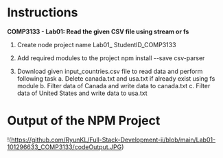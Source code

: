 # Instructions 

**COMP3133 - Lab01: Read the given CSV file using stream or fs**

1)	Create node project name Lab01_ StudentID_COMP3133
2)	Add required modules to the project
npm install --save csv-parser

3)	Download given input_countries.csv file to read data and perform following task
a.	Delete canada.txt and usa.txt if already exist using fs module 
b.	Filter data of Canada and write data to canada.txt
c.	Filter data of United States and write data to usa.txt

# Output of the NPM Project
!(https://github.com/RyunKL/Full-Stack-Development-ii/blob/main/Lab01-101296633_COMP3133/codeOutput.JPG)
